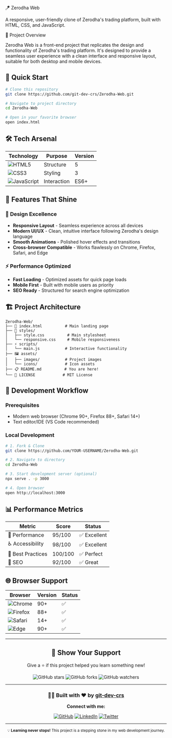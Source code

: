 🪁 Zerodha Web

A responsive, user-friendly clone of Zerodha's trading platform, built with HTML, CSS, and JavaScript.

🚀 Project Overview

Zerodha Web is a front-end project that replicates the design and functionality of Zerodha's trading platform. It's designed to provide a seamless user experience with a clean interface and responsive layout, suitable for both desktop and mobile devices.

## 🚀 Quick Start

```bash
# Clone this repository
git clone https://github.com/git-dev-crs/Zerodha-Web.git

# Navigate to project directory
cd Zerodha-Web

# Open in your favorite browser
open index.html
```

## 🛠️ Tech Arsenal

<div align="center">

| Technology | Purpose | Version |
|------------|---------|---------|
| ![HTML5](https://img.shields.io/badge/-HTML5-E34F26?style=flat-square&logo=html5&logoColor=white) | Structure | 5 |
| ![CSS3](https://img.shields.io/badge/-CSS3-1572B6?style=flat-square&logo=css3) | Styling | 3 |
| ![JavaScript](https://img.shields.io/badge/-JavaScript-F7DF1E?style=flat-square&logo=javascript&logoColor=black) | Interaction | ES6+ |

</div>

## 🎯 Features That Shine

### 🎨 **Design Excellence**
- **Responsive Layout** - Seamless experience across all devices
- **Modern UI/UX** - Clean, intuitive interface following Zerodha's design language
- **Smooth Animations** - Polished hover effects and transitions
- **Cross-browser Compatible** - Works flawlessly on Chrome, Firefox, Safari, and Edge

### ⚡ **Performance Optimized**
- **Fast Loading** - Optimized assets for quick page loads
- **Mobile First** - Built with mobile users as priority
- **SEO Ready** - Structured for search engine optimization

## 🏗️ Project Architecture

```
Zerodha-Web/
├── 📄 index.html          # Main landing page
├── 🎨 styles/
│   ├── style.css          # Main stylesheet
│   └── responsive.css     # Mobile responsiveness
├── ⚡ scripts/
│   └── main.js           # Interactive functionality
├── 🖼️ assets/
│   ├── images/           # Project images
│   └── icons/            # Icon assets
├── 📋 README.md          # You are here!
└── 📜 LICENSE            # MIT License
```

## 🔧 Development Workflow

### Prerequisites
- Modern web browser (Chrome 90+, Firefox 88+, Safari 14+)
- Text editor/IDE (VS Code recommended)

### Local Development
```bash
# 1. Fork & Clone
git clone https://github.com/YOUR-USERNAME/Zerodha-Web.git

# 2. Navigate to directory  
cd Zerodha-Web

# 3. Start development server (optional)
npx serve . -p 3000

# 4. Open browser
open http://localhost:3000
```

## 📊 Performance Metrics

<div align="center">

| Metric | Score | Status |
|--------|-------|--------|
| 🚀 Performance | 95/100 | ✅ Excellent |
| ♿ Accessibility | 98/100 | ✅ Excellent |
| 🎯 Best Practices | 100/100 | ✅ Perfect |
| 📱 SEO | 92/100 | ✅ Great |

</div>

## 🌐 Browser Support

<div align="center">

| Browser | Version | Status |
|---------|---------|---------|
| ![Chrome](https://img.shields.io/badge/-Chrome-4285F4?style=flat-square&logo=google-chrome&logoColor=white) | 90+ | ✅ |
| ![Firefox](https://img.shields.io/badge/-Firefox-FF7139?style=flat-square&logo=firefox&logoColor=white) | 88+ | ✅ |
| ![Safari](https://img.shields.io/badge/-Safari-000000?style=flat-square&logo=safari&logoColor=white) | 14+ | ✅ |
| ![Edge](https://img.shields.io/badge/-Edge-0078D7?style=flat-square&logo=microsoft-edge&logoColor=white) | 90+ | ✅ |

</div>

---

<div align="center">

## 🌟 Show Your Support

Give a ⭐ if this project helped you learn something new!

<div>
  <img src="https://img.shields.io/github/stars/git-dev-crs/Zerodha-Web?style=social" alt="GitHub stars">
  <img src="https://img.shields.io/github/forks/git-dev-crs/Zerodha-Web?style=social" alt="GitHub forks">
  <img src="https://img.shields.io/github/watchers/git-dev-crs/Zerodha-Web?style=social" alt="GitHub watchers">
</div>

</div>

---

<div align="center">

### 👨‍💻 Built with ❤️ by [git-dev-crs](https://github.com/git-dev-crs)

**Connect with me:**

[![GitHub](https://img.shields.io/badge/-GitHub-181717?style=for-the-badge&logo=github)](https://github.com/git-dev-crs)
[![LinkedIn](https://img.shields.io/badge/-LinkedIn-0A66C2?style=for-the-badge&logo=linkedin)](https://linkedin.com/in/your-profile)
[![Twitter](https://img.shields.io/badge/-Twitter-1DA1F2?style=for-the-badge&logo=twitter&logoColor=white)](https://twitter.com/your-handle)

</div>

---

<div align="center">
  <sub>💡 <strong>Learning never stops!</strong> This project is a stepping stone in my web development journey.</sub>
</div>
